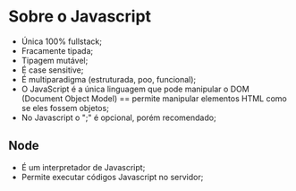 # Sobre o Javascript

- Única 100% fullstack;
- Fracamente tipada;
- Tipagem mutável;
- É case sensitive; 
- É multiparadigma (estruturada, poo, funcional);
- O JavaScript é a única linguagem que pode manipular o DOM (Document Object Model) == permite manipular elementos HTML como se eles fossem objetos;
- No Javascript o ";" é opcional, porém recomendado;

## Node

- É um interpretador de Javascript;
- Permite executar códigos Javascript no servidor;
